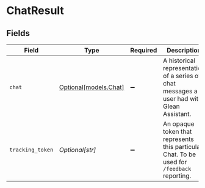 # ChatResult


## Fields

| Field                                                                                       | Type                                                                                        | Required                                                                                    | Description                                                                                 |
| ------------------------------------------------------------------------------------------- | ------------------------------------------------------------------------------------------- | ------------------------------------------------------------------------------------------- | ------------------------------------------------------------------------------------------- |
| `chat`                                                                                      | [Optional[models.Chat]](../models/chat.md)                                                  | :heavy_minus_sign:                                                                          | A historical representation of a series of chat messages a user had with Glean Assistant.   |
| `tracking_token`                                                                            | *Optional[str]*                                                                             | :heavy_minus_sign:                                                                          | An opaque token that represents this particular Chat. To be used for `/feedback` reporting. |